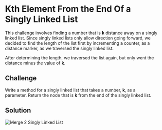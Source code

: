 # Kth Element From the End Of a Singly Linked List
This challenge involves finding a number that is **k** distance away on a singly linked list.
Since singly linked lists only allow direction going forward, we decided 
to find the length of the list first by incrementing a counter, as a distance marker, as we traversed the singly linked list.

After determining the length, we traversed the list again, but only went the distance minus the value of **k**.

## Challenge
Write a method for a singly linked list that takes a number, **k**, as a parameter.
Return the node that is **k** from the end of the singly linked list.

## Solution
![Merge 2 Singly Linked List](/assets/KthElementFromEnd.jpg)